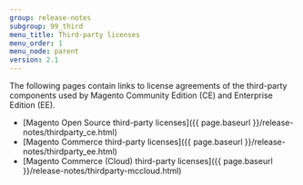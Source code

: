 ```yaml
---
group: release-notes
subgroup: 99_third
menu_title: Third-party licenses
menu_order: 1
menu_node: parent
version: 2.1
---
```


The following pages contain links to license agreements of the third-party components used by Magento Community Edition (CE) and Enterprise Edition (EE).

*	[Magento Open Source third-party licenses]({{ page.baseurl }}/release-notes/thirdparty_ce.html)
*	[Magento Commerce third-party licenses]({{ page.baseurl }}/release-notes/thirdparty_ee.html)
*	[Magento Commerce (Cloud) third-party licenses]({{ page.baseurl }}/release-notes/thirdparty-mccloud.html)
